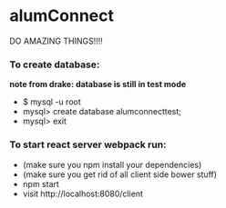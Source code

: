 # alumConnect
DO AMAZING THINGS!!!!


### To create database: ###
 **note from drake: database is still in test mode**
  * $ mysql -u root
  * mysql> create database alumconnecttest;
  * mysql> exit


### To start react server webpack run: ###

  * (make sure you npm install your dependencies)
  * (make sure you get rid of all client side bower stuff)
  * npm start 
  * visit http://localhost:8080/client
